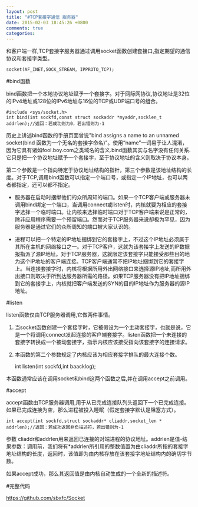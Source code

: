 ```yaml
---
layout: post
title: "#TCP套接字通信 服务器"
date: 2015-02-03 18:45:26 +0800
comments: true
categories: 
---
```


和客户端一样,TCP套接字服务器通过调用socket函数创建套接口,指定期望的通信协议和套接字类型。
	
	socket(AF_INET,SOCK_STREAM, IPPROTO_TCP);

#bind函数

bind函数把一个本地协议地址赋予一个套接字。对于网际网协议,协议地址是32位的IPv4地址或128位的IPv6地址与16位的TCP或UDP端口号的组合。
	
	#include <sys/socket.h>
	int bind(int sockfd,const struct sockaddr *myaddr,socklen_t addrlen);//返回：若成功则为0，若出错则为-1
	
历史上讲述bind函数的手册页面曾说"bind assigns a name to an unnamed socket(bind 函数为一个无名的套接字命名)"。使用“name”一词易于让人混淆，因为它具有诸如fool.boy.com之类域名的含义.bind函数其实与名字没有任何关系.它只是把一个协议地址赋予一个套接字，至于协议地址的含义则取决于协议本身。

第二个参数是一个指向特定于协议地址结构的指针，第三个参数是该地址结构的长度。对于TCP,调用bind函数可以指定一个端口号，或指定一个IP地址，也可以两者都指定，还可以都不指定。

- 服务器在启动时捆绑他们的众所周知的端口。如果一个TCP客户端或服务器未调用bind绑定一个端口，当调用connect或listen时，内核就要为相应的套接字选择一个临时端口。让内核来选择临时端口对于TCP客户端来说是正常的，除非应用程序需要一个预留端口。然而对于TCP服务器来说却极为罕见，因为服务器是通过它们的众所周知的端口被大家认识的。

- 进程可以把一个特定的IP地址捆绑到它的套接字上，不过这个IP地址必须属于其所在主机的网络接口之一。对于TCP客户，这就为该套接字上发送的IP数据报指派了源IP地址。对于TCP服务器，这就限定该套接字只能接受那些目的地为这个IP地址的客户端连接。TCP客户端通常不把IP地址捆绑到它的套接字上。当连接套接字时，内核将根据所用外出网络接口来选择源IP地址,而所用外出接口则取决于所到达服务器所需的路径。如果TCP服务器没有把IP地址捆绑到它的套接字上，内核就把客户端发送的SYN的目的IP地址作为服务器的源IP地址。

#listen

listen函数仅由TCP服务器调用,它做两件事情。

1. 当socket函数创建一个套接字时，它被假设为一个主动套接字，也就是说，它是一个将调用connect发起连接的客户端套接字。listen函数把一个未连接的套接字转换成一个被动套接字，指示内核应该接受指向该套接字的连接请求。

2. 本函数的第二个参数规定了内核应该为相应套接字排队的最大连接个数。

	int listen(int sockfd,int baacklog);

本函数通常应该在调用socket和bind这两个函数之后,并在调用accept之前调用。  

#accept

accept函数由TCP服务器调用,用于从已完成连接队列头返回下一个已完成连接。如果已完成连接为空，那么进程被投入睡眠（假定套接字默认是阻塞方式）。


	int accept(int sockfd,struct sockaddr* cliaddr,socket_len * addrlen);//返回：若成功返回非负描述符，若出错则为-1

参数 cliaddr和addrlen用来返回已连接的对端进程的协议地址。addrlen是值-结果参数：调用前，我们将有*addrlen所引用的整数值置为由cliaddr所指的套接字地址结构的长度，返回时，该值即为由内核存放在该套接字地址结构内的确切字节数。

如果accept成功，那么其返回值是由内核自动生成的一个全新的描述符。

#完整代码

<https://github.com/sbxfc/Socket>
	